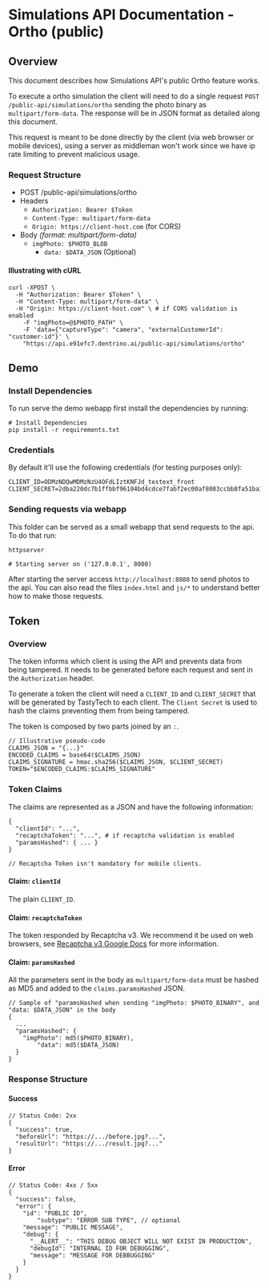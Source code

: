 # Simulations API Documentation - Ortho (public)

## Overview
This document describes how Simulations API's public Ortho feature works.

To execute a ortho simulation the client will need to do a single request `POST /public-api/simulations/ortho` sending the photo binary as `multipart/form-data`. The response will be in JSON format as detailed along this document.

This request is meant to be done directly by the client (via web browser or mobile devices), using a server as middleman won't work since we have ip rate limiting to prevent malicious usage.

### Request Structure
- POST /public-api/simulations/ortho
- Headers
  - `Authorization: Bearer $Token`
  - `Content-Type: multipart/form-data`
  - `Origin: https://client-host.com` (for CORS)
- Body _(format: multipart/form-data)_
  - `imgPhoto: $PHOTO_BLOB`
	- `data: $DATA_JSON` (Optional)


#### Illustrating with cURL
```
curl -XPOST \
  -H "Authorization: Bearer $Token" \
  -H "Content-Type: multipart/form-data" \
  -H "Origin: https://client-host.com" \ # if CORS validation is enabled
	-F "imgPhoto=@$PHOTO_PATH" \
	-F 'data={"captureType": "camera", "externalCustomerId": "customer-id"}' \
	"https://api.e91efc7.dentrino.ai/public-api/simulations/ortho"
```

## Demo

### Install Dependencies
To run serve the demo webapp first install the dependencies by running:
```
# Install Dependencies
pip install -r requirements.txt
```


### Credentials
By default it'll use the following credentials (for testing purposes only):
```
CLIENT_ID=ODMzNDQwMDMzNzU4OFdLIztKNFJd_testext_front
CLIENT_SECRET=2dba220dc7b1ffbbf96104bd4cdce7fabf2ec00af8083ccbb8fa51ba12c2924e
```

### Sending requests via webapp
This folder can be served as a small webapp that send requests to the api. To do that run:
```
httpserver

# Starting server on ('127.0.0.1', 8080)
```

After starting the server access `http://localhost:8080` to send photos to the api. You can also read the files `index.html` and `js/*` to understand better how to make those requests.


## Token
### Overview
The token informs which client is using the API and prevents data from being tampered. It needs to be generated before each request and sent in the `Authorization` header.


To generate a token the client will need a `CLIENT_ID` and `CLIENT_SECRET` that will be generated by TastyTech to each client. The `Client Secret` is used to hash the claims preventing them from being tampered.

The token is composed by two parts joined by an `:`.
```
// Illustrative pseudo-code
CLAIMS_JSON = "{...}"
ENCODED_CLAIMS = base64($CLAIMS_JSON)
CLAIMS_SIGNATURE = hmac.sha256($CLAIMS_JSON, $CLIENT_SECRET)
TOKEN="$ENCODED_CLAIMS:$CLAIMS_SIGNATURE"
```

### Token Claims
The claims are represented as a JSON and have the following information:
```
{
  "clientId": "...",
  "recaptchaToken": "...", # if recaptcha validation is enabled
  "paramsHashed": { ... }
}

// Recaptcha Token isn't mandatory for mobile clients.
```

#### Claim: `clientId`
The plain `CLIENT_ID`.


#### Claim: `recaptchaToken`
The token responded by Recaptcha v3. We recommend it be used on web browsers, see [Recaptcha v3 Google Docs](https://developers.google.com/recaptcha/docs/v3) for more information.


#### Claim: `paramsHashed`
All the parameters sent in the body as `multipart/form-data` must be hashed as MD5 and added to the `claims.paramsHashed` JSON.

```
// Sample of "paramsHashed when sending "imgPhoto: $PHOTO_BINARY", and "data: $DATA_JSON" in the body
{
  ...
  "paramsHashed": {
    "imgPhoto": md5($PHOTO_BINARY),
		"data": md5($DATA_JSON)
  }
}
```


### Response Structure
#### Success

```
// Status Code: 2xx
{
  "success": true,
  "beforeUrl": "https://.../before.jpg?...",
  "resultUrl": "https://.../result.jpg?..."
}
```

#### Error

```
// Status Code: 4xx / 5xx
{
  "success": false,
  "error": {
    "id": "PUBLIC ID",
		"subtype": "ERROR SUB TYPE", // optional
    "message": "PUBLIC MESSAGE",
    "debug": {
      "__ALERT__": "THIS DEBUG OBJECT WILL NOT EXIST IN PRODUCTION",
      "debugId": "INTERNAL ID FOR DEBUGGING",
      "message": "MESSAGE FOR DEBBUGGING"
    }
  }
}
```
